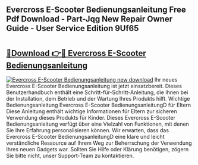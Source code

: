 ## Evercross E-Scooter Bedienungsanleitung Free Pdf Download - Part-Jqg New Repair Owner Guide - User Service Edition 9Uf65

# <h2><a href="http://df4a68f.blite.top/?on=Evercross+E-Scooter+Bedienungsanleitung">🔗Download 👉🔴 Evercross E-Scooter Bedienungsanleitung</a></h2>

[![Evercross E-Scooter Bedienungsanleitung new download](https://i.imgur.com/lujVjoI.png)](http://df4a68f.blite.top/?on=Evercross+E-Scooter+Bedienungsanleitung)
Ihr neues Evercross E-Scooter Bedienungsanleitung ist jetzt einsatzbereit. Dieses Benutzerhandbuch enthält eine Schritt-für-Schritt-Anleitung, die Ihnen bei der Installation, dem Betrieb und der Wartung Ihres Produkts hilft. Wichtige Bedienungsanleitung Evercross E-Scooter BedienungsanleitungD für Eltern Diese Anleitung enthält wichtige Informationen für Eltern zur sicheren Verwendung dieses Produkts für Kinder. Dieses Evercross E-Scooter Bedienungsanleitung verfügt über eine Vielzahl von Funktionen, mit denen Sie Ihre Erfahrung personalisieren können. Wir erwarten, dass das Evercross E-Scooter BedienungsanleitungD eine klare und leicht verständliche Ressource auf Ihrem Weg zur Beherrschung der Verwendung Ihres neuen Gadgets war. Sollten Sie Hilfe oder Klärung benötigen, zögern Sie bitte nicht, unser Support-Team zu kontaktieren.
